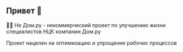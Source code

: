 ## Привет 👋

🙋‍♀️ Не Дом.ру - некоммерческий проект по улучшению жизни специалистов НЦК компании Дом.ру

Проект нацелен на оптимизацию и упрощение рабочих процессов
